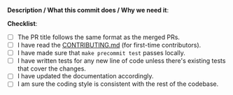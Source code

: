 <!--
⚠️⚠️⚠️⚠️⚠️⚠️⚠️⚠️⚠️⚠️⚠️⚠️⚠️⚠️
Please make sure that at least `make precommit test` passes before submitting the PR as ready for review.
If there's anything you're unsure about, please ensure the PR is marked as a draft. For example,
draft PRs would be ideal for discussing the approach to a problem or the design of a feature.

Also, please make sure that you can check off all the items on the checklist below.

Otherwise, you might unnecessarily consume the time of the maintainers unless there's 
a specific reason for not doing so.
⚠️⚠️⚠️⚠️⚠️⚠️⚠️⚠️⚠️⚠️⚠️⚠️⚠️⚠️
-->

**Description / What this commit does / Why we need it**:

<!--
Please provide a brief description of the changes in this PR.
Example:

This allows configuring extproc to listen on an Unix domain socket. Note that
this commit just enables it in the extproc filter. Follow-up PRs will be
needed to accommodate that in the controller as well, but that would
require further changes to how the Gateway itself (not only the filter)
is deployed, to mount a common volume for the UDS.

Fixes #12345
-->

**Checklist**:
<!-- Remove items that do not apply. For completed items, change [ ] to [x]. -->

- [ ] The PR title follows the same format as the merged PRs.
- [ ] I have read the [CONTRIBUTING.md](../CONTRIBUTING.md) (for first-time contributors).
- [ ] I have made sure that `make precommit test` passes locally.
- [ ] I have written tests for any new line of code unless there's existing tests that cover the changes.
- [ ] I have updated the documentation accordingly.
- [ ] I am sure the coding style is consistent with the rest of the codebase.
